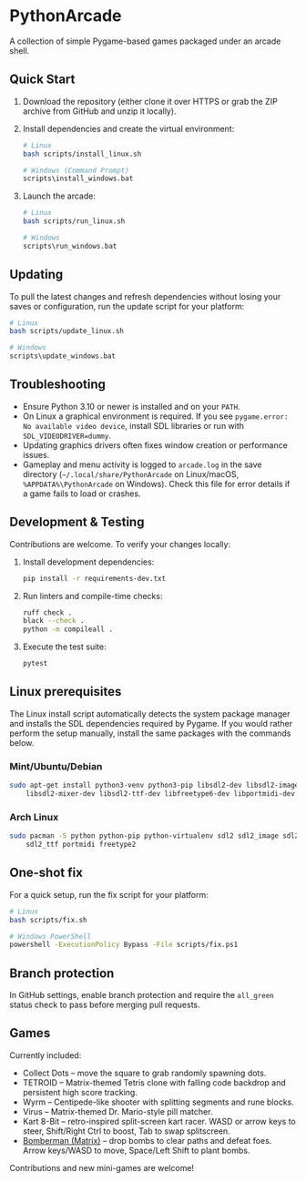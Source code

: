 # PythonArcade

A collection of simple Pygame-based games packaged under an arcade shell.

## Quick Start

1. Download the repository (either clone it over HTTPS or grab the ZIP archive from GitHub and unzip it locally).
2. Install dependencies and create the virtual environment:

   ```sh
   # Linux
   bash scripts/install_linux.sh

   # Windows (Command Prompt)
   scripts\install_windows.bat
   ```

3. Launch the arcade:

   ```sh
   # Linux
   bash scripts/run_linux.sh

   # Windows
   scripts\run_windows.bat
   ```

## Updating

To pull the latest changes and refresh dependencies without losing your saves or
configuration, run the update script for your platform:

```sh
# Linux
bash scripts/update_linux.sh

# Windows
scripts\update_windows.bat
```

## Troubleshooting

- Ensure Python 3.10 or newer is installed and on your `PATH`.
- On Linux a graphical environment is required. If you see `pygame.error: No available video device`,
  install SDL libraries or run with `SDL_VIDEODRIVER=dummy`.
- Updating graphics drivers often fixes window creation or performance issues.
- Gameplay and menu activity is logged to `arcade.log` in the save directory
  (`~/.local/share/PythonArcade` on Linux/macOS, `%APPDATA%\PythonArcade` on
  Windows). Check this file for error details if a game fails to load or crashes.

## Development & Testing

Contributions are welcome. To verify your changes locally:

1. Install development dependencies:

   ```sh
   pip install -r requirements-dev.txt
   ```

2. Run linters and compile-time checks:

   ```sh
   ruff check .
   black --check .
   python -m compileall .
   ```

3. Execute the test suite:

   ```sh
   pytest
   ```

## Linux prerequisites

The Linux install script automatically detects the system package manager and
installs the SDL dependencies required by Pygame. If you would rather perform
the setup manually, install the same packages with the commands below.

### Mint/Ubuntu/Debian

```sh
sudo apt-get install python3-venv python3-pip libsdl2-dev libsdl2-image-dev \
    libsdl2-mixer-dev libsdl2-ttf-dev libfreetype6-dev libportmidi-dev
```

### Arch Linux

```sh
sudo pacman -S python python-pip python-virtualenv sdl2 sdl2_image sdl2_mixer \
    sdl2_ttf portmidi freetype2
```

## One-shot fix

For a quick setup, run the fix script for your platform:

```sh
# Linux
bash scripts/fix.sh

# Windows PowerShell
powershell -ExecutionPolicy Bypass -File scripts/fix.ps1
```

## Branch protection

In GitHub settings, enable branch protection and require the `all_green`
status check to pass before merging pull requests.

## Games

Currently included:

- Collect Dots – move the square to grab randomly spawning dots.
- TETROID – Matrix-themed Tetris clone with falling code backdrop and
  persistent high score tracking.
- Wyrm – Centipede-like shooter with splitting segments and rune blocks.
- Virus – Matrix-themed Dr. Mario-style pill matcher.
- Kart 8-Bit – retro-inspired split-screen kart racer. WASD or arrow keys to steer,
  Shift/Right Ctrl to boost, Tab to swap splitscreen.
- [Bomberman (Matrix)](pyarcade/games/bomberman/README.md) – drop bombs to clear paths
  and defeat foes. Arrow keys/WASD to move, Space/Left Shift to plant bombs.

Contributions and new mini-games are welcome!
